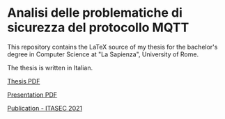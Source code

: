 # Analisi delle problematiche di sicurezza del protocollo MQTT

This repository contains the LaTeX source of my thesis for the bachelor's degree in Computer Science at "La Sapienza", University of Rome.

The thesis is written in Italian.

[Thesis PDF](https://github.com/aedoardo/bachelor-degree-thesis/blob/main/thesis.pdf)

[Presentation PDF](https://github.com/aedoardo/bachelor-degree-thesis/blob/main/slides/Presentazione.pdf)

[Publication - ITASEC 2021](http://ceur-ws.org/Vol-2940/paper40.pdf)
